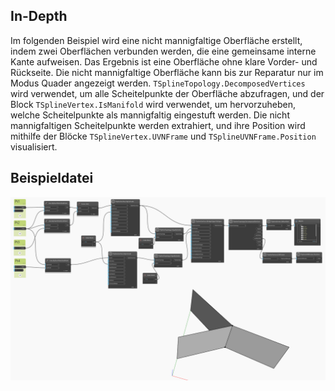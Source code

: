 ## In-Depth
Im folgenden Beispiel wird eine nicht mannigfaltige Oberfläche erstellt, indem zwei Oberflächen verbunden werden, die eine gemeinsame interne Kante aufweisen. Das Ergebnis ist eine Oberfläche ohne klare Vorder- und Rückseite. Die nicht mannigfaltige Oberfläche kann bis zur Reparatur nur im Modus Quader angezeigt werden. `TSplineTopology.DecomposedVertices` wird verwendet, um alle Scheitelpunkte der Oberfläche abzufragen, und der Block `TSplineVertex.IsManifold` wird verwendet, um hervorzuheben, welche Scheitelpunkte als mannigfaltig eingestuft werden. Die nicht mannigfaltigen Scheitelpunkte werden extrahiert, und ihre Position wird mithilfe der Blöcke `TSplineVertex.UVNFrame` und `TSplineUVNFrame.Position` visualisiert.


## Beispieldatei

![Example](./Autodesk.DesignScript.Geometry.TSpline.TSplineVertex.IsManifold_img.jpg)
